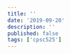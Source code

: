 ```yaml
---
title: ''
date: '2019-09-20'
description: ''
published: false
tags: ['cpsc525']
---
```


<!--Content-->